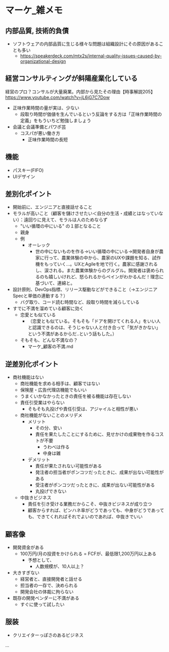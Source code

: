 # マーケ_雑メモ

## 内部品質, 技術的負債
- ソフトウェアの内部品質に生じる様々な問題は組織設計にその原因があることも多い
  - https://speakerdeck.com/mtx2s/internal-quality-issues-caused-by-organizational-design

## 経営コンサルティングが斜陽産業化している
経営のプロ？コンサルが大量廃業。内部から見たその理由【時事解説205】
https://www.youtube.com/watch?v=jL6jG7C7Dow

- 正味作業時間の量が実は、少ない
  - 段取り時間が価値を生んでいるという反論をする方は「正味作業時間の定義」をもういちど勉強しましょう
- 会議と会議準備とパワポ芸
  - コスパが悪い働き方
    - 正味作業時間の長短

## 機能
- パスキー(FIFO)
- UIデザイン

## 差別化ポイント
- 開始前に、エンジニアと直接話せること
- モラルが高いこと（顧客を儲けさせたい＜自分の生活・成績とはなっていない）：遠回りに見えて、モラルは人のためならず
  - "いい循環の中にいる" の１部となること
  - 親身
  - 例
    - オーレック
      - 世の中にないものを作る→いい循環の中にいる→開発者自身が農家に行って、農業体験の中から、農家のUXや課題を知る、試作機をもっていく...。UXとAgileを地で行く。農家に感謝されるし、涙される。また農業体験からのグルグル。開発者は褒められるのも嬉しいけれど、怒られるからペインがわかるんだ！理念に基づいて、連綿と。
- 設計原則、DevOps指標、リリース駆動などができること（→エンジニアSpecと単価の連動する？）
  - バグ取り、コード読む時間など、段取り時間を減らしている
- すでに不満を溜めている顧客に効く
  - 恋愛とも似ている
    - （恋愛とも似ている。そもそも「ドアを開けてくれる人」をいい人と認識できるのは、そうじゃない人と付き合って「気がきかない」という不満があるからだ..という話もした。）
  - そもそも、どんな不満なの？
    - マーケ_顧客の不満.md

## 逆差別化ポイント
- 商社機能はない
  - 商社機能を求める相手は、顧客ではない
  - 保険屋・広告代理店機能でもいい
  - うまくいかなかったときの責任を被る機能は存在しない
  - 責任引受業はやらない
    - そもそも丸投げや責任引受は、アジャイルと相性が悪い
  - 商社機能がないことのメリデメ
    - メリット
      - その分、安い
      - 責任を果たしたことにするために、見せかけの成果物を作るコストが不要
        - うわべは作る
        - 中身は雑
    - デメリット
      - 責任が果たされない可能性がある
      - 発注者の担当者がポンコツだったときに、成果が出ない可能性がある
      - 受注者がポンコツだったときに、成果が出ない可能性がある
      - 丸投げできない
  - 中抜きビジネス
    - 責任を引き受ける業務だからこそ、中抜きビジネスが成り立つ
    - 顧客からすれば、ピンハネ率がどうであっても、中身がどうであっても、できてくれればそれでよいのであれば、中抜きでいい

## 顧客像
- 開発資金がある
  - 100万円/月の投資をかけられる = FCFが、最低限1,200万円以上ある
    - 予想として、
      - 人数規模が、10人以上？
- 大きすぎない
  - 経営者と、直接開発者と話せる
  - 担当者の一存で、決められる
  - 開発会社の体裁に拘らない
- 既存の開発ベンダーに不満がある
  - すぐに使って試したい


## 服装
- クリエイターっぽさのあるビジネス


...